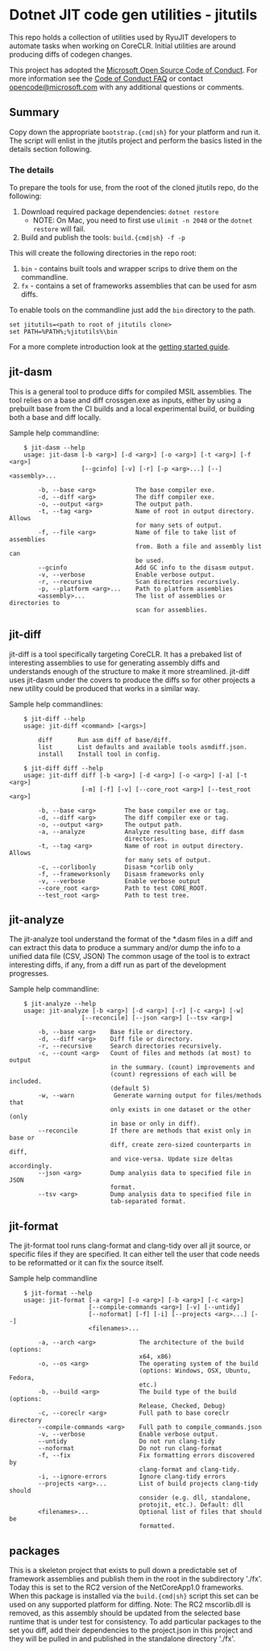 # Dotnet JIT code gen utilities - jitutils

This repo holds a collection of utilities used by RyuJIT developers to 
automate tasks when working on CoreCLR.  Initial utilities are around 
producing diffs of codegen changes.

This project has adopted the [Microsoft Open Source Code of Conduct](https://opensource.microsoft.com/codeofconduct/). For more information see the [Code of Conduct FAQ](https://opensource.microsoft.com/codeofconduct/faq/) or contact [opencode@microsoft.com](mailto:opencode@microsoft.com) with any additional questions or comments.

## Summary

Copy down the appropriate `bootstrap.{cmd|sh}` for your platform and run it.  The script 
will enlist in the jitutils project and perform the basics listed in the details section 
following.

### The details

To prepare the tools for use, from the root of the cloned jitutils repo, do the following: 
 1. Download required package dependencies: `dotnet restore`
    * NOTE: On Mac, you need to first use `ulimit -n 2048` or the `dotnet restore` will fail.
 2. Build and publish the tools: `build.{cmd|sh} -f -p`

This will create the following directories in the repo root:
 1. `bin` - contains built tools and wrapper scrips to drive them on the commandline.
 2. `fx` - contains a set of frameworks assemblies that can be used for asm diffs.

To enable tools on the commandline just add the `bin` directory to the path.
```
set jitutils=<path to root of jitutils clone>
set PATH=%PATH%;%jitutils%\bin
```

For a more complete introduction look at the [getting started guide](doc/getstarted.md).

## jit-dasm

This is a general tool to produce diffs for compiled MSIL assemblies.  The 
tool relies on a base and diff crossgen.exe as inputs, either by using a
prebuilt base from the CI builds and a local experimental build, or 
building both a base and diff locally.

Sample help commandline:
```
    $ jit-dasm --help
    usage: jit-dasm [-b <arg>] [-d <arg>] [-o <arg>] [-t <arg>] [-f <arg>]
                    [--gcinfo] [-v] [-r] [-p <arg>...] [--] <assembly>...

        -b, --base <arg>           The base compiler exe.
        -d, --diff <arg>           The diff compiler exe.
        -o, --output <arg>         The output path.
        -t, --tag <arg>            Name of root in output directory.  Allows
                                   for many sets of output.
        -f, --file <arg>           Name of file to take list of assemblies
                                   from. Both a file and assembly list can
                                   be used.
        --gcinfo                   Add GC info to the disasm output.
        -v, --verbose              Enable verbose output.
        -r, --recursive            Scan directories recursively.
        -p, --platform <arg>...    Path to platform assemblies
        <assembly>...              The list of assemblies or directories to
                                   scan for assemblies.
```

## jit-diff

jit-diff is a tool specifically targeting CoreCLR.  It has a prebaked list of interesting
assemblies to use for generating assembly diffs and understands enough of the structure
to make it more streamlined.  jit-diff uses jit-dasm under the covers to produce the diffs so 
for other projects a new utility could be produced that works in a similar way.

Sample help commandlines:
```
    $ jit-diff --help
    usage: jit-diff <command> [<args>]

        diff       Run asm diff of base/diff.
        list       List defaults and available tools asmdiff.json.
        install    Install tool in config.
```
```
    $ jit-diff diff --help
    usage: jit-diff diff [-b <arg>] [-d <arg>] [-o <arg>] [-a] [-t <arg>]
                    [-m] [-f] [-v] [--core_root <arg>] [--test_root <arg>]

        -b, --base <arg>        The base compiler exe or tag.
        -d, --diff <arg>        The diff compiler exe or tag.
        -o, --output <arg>      The output path.
        -a, --analyze           Analyze resulting base, diff dasm
                                directories.
        -t, --tag <arg>         Name of root in output directory.  Allows
                                for many sets of output.
        -c, --corlibonly        Disasm *corlib only
        -f, --frameworksonly    Disasm frameworks only
        -v, --verbose           Enable verbose output
        --core_root <arg>       Path to test CORE_ROOT.
        --test_root <arg>       Path to test tree.
```

## jit-analyze

The jit-analyze tool understand the format of the *.dasm files in a diff and can extract
this data to produce a summary and/or dump the info to a unified data file (CSV, JSON)
The common usage of the tool is to extract interesting diffs, if any, from a diff run as
part of the development progresses.

Sample help commandline:
```
    $ jit-analyze --help
    usage: jit-analyze [-b <arg>] [-d <arg>] [-r] [-c <arg>] [-w]
                    [--reconcile] [--json <arg>] [--tsv <arg>]

        -b, --base <arg>    Base file or directory.
        -d, --diff <arg>    Diff file or directory.
        -r, --recursive     Search directories recursively.
        -c, --count <arg>   Count of files and methods (at most) to output
                            in the summary. (count) improvements and
                            (count) regressions of each will be included.
                            (default 5)
        -w, --warn           Generate warning output for files/methods that
                            only exists in one dataset or the other (only
                            in base or only in diff).
        --reconcile         If there are methods that exist only in base or
                            diff, create zero-sized counterparts in diff,
                            and vice-versa. Update size deltas accordingly.
        --json <arg>        Dump analysis data to specified file in JSON
                            format.
        --tsv <arg>         Dump analysis data to specified file in
                            tab-separated format.
```

## jit-format

The jit-format tool runs clang-format and clang-tidy over all jit source, or specific files
if they are specified. It can either tell the user that code needs to be reformatted or it
can fix the source itself.

Sample help commandline
```
    $ jit-format --help
    usage: jit-format [-a <arg>] [-o <arg>] [-b <arg>] [-c <arg>]
                      [--compile-commands <arg>] [-v] [--untidy]
                      [--noformat] [-f] [-i] [--projects <arg>...] [--]
                      <filenames>...

        -a, --arch <arg>            The architecture of the build (options:
                                    x64, x86)
        -o, --os <arg>              The operating system of the build
                                    (options: Windows, OSX, Ubuntu, Fedora,
                                    etc.)
        -b, --build <arg>           The build type of the build (options:
                                    Release, Checked, Debug)
        -c, --coreclr <arg>         Full path to base coreclr directory
        --compile-commands <arg>    Full path to compile_commands.json
        -v, --verbose               Enable verbose output.
        --untidy                    Do not run clang-tidy
        --noformat                  Do not run clang-format
        -f, --fix                   Fix formatting errors discovered by
                                    clang-format and clang-tidy.
        -i, --ignore-errors         Ignore clang-tidy errors
        --projects <arg>...         List of build projects clang-tidy should
                                    consider (e.g. dll, standalone,
                                    protojit, etc.). Default: dll
        <filenames>...              Optional list of files that should be
                                    formatted.
```

## packages

This is a skeleton project that exists to pull down a predictable set of framework 
assemblies and publish them in the root in the subdirectory './fx'.  Today this is 
set to the RC2 version of the NetCoreApp1.0 frameworks.  When this package is installed 
via the `build.{cmd|sh}` script this set can be used on any supported platform for 
diffing.  Note: The RC2 mscorlib.dll is removed, as this assembly should be updated from 
the selected base runtime that is under test for consistency. To add particular packages 
to the set you diff, add their dependencies to the project.json in this project and 
they will be pulled in and published in the standalone directory './fx'.
